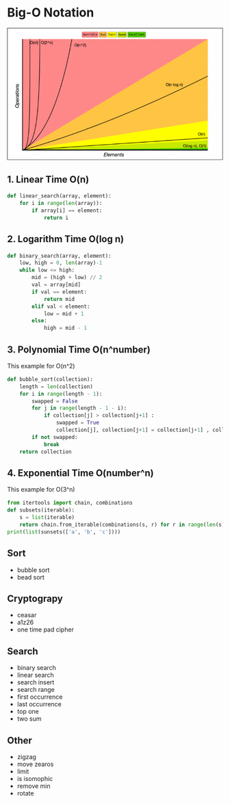 # Big-O Notation

![bio-o notation](doc/big-o-notation.png)

## 1. Linear Time O(n)
```python
def linear_search(array, element):
    for i in range(len(array)):
        if array[i] == element:
            return i
```

## 2. Logarithm Time O(log n)
```python
def binary_search(array, element):
    low, high = 0, len(array)-1
    while low <= high:
        mid = (high + low) // 2
        val = array[mid]
        if val == element:
            return mid
        elif val < element:
            low = mid + 1
        else:
            high = mid - 1
```

## 3. Polynomial Time O(n^number)
This example for O(n^2)
```python
def bubble_sort(collection):
	length = len(collection)
	for i in range(length - 1):
		swapped = False
		for j in range(length - 1 - i):
			if collection[j] > collection[j+1] :
				swapped = True
				collection[j], collection[j+1] = collection[j+1] , collection[j]
		if not swapped:
			break
	return collection
```
## 4. Exponential Time O(number^n)
This example for O(3^n)
```python
from itertools import chain, combinations
def subsets(iterable):
	s = list(iterable)
	return chain.from_iterable(combinations(s, r) for r in range(len(s) + 1))
print(list(sunsets(['a', 'b', 'c'])))
```

## Sort 
- bubble sort
- bead sort

## Cryptograpy 
- ceasar
- a1z26
- one time pad cipher

## Search 
- binary search
- linear search
- search insert
- search range
- first occurrence
- last occurrence
- top one
- two sum

## Other
- zigzag
- move zearos
- limit
- is isomophic
- remove min
- rotate